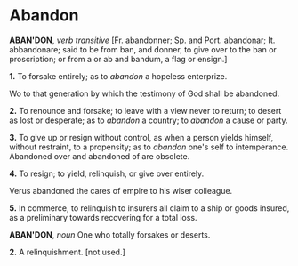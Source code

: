 # Abandon

**ABAN'DON**, _verb transitive_ \[Fr. abandonner; Sp. and Port. abandonar; It. abbandonare; said to be from ban, and donner, to give over to the ban or proscription; or from a or ab and bandum, a flag or ensign.\]

**1.** To forsake entirely; as to _abandon_ a hopeless enterprize.

Wo to that generation by which the testimony of God shall be abandoned.

**2.** To renounce and forsake; to leave with a view never to return; to desert as lost or desperate; as to _abandon_ a country; to _abandon_ a cause or party.

**3.** To give up or resign without control, as when a person yields himself, without restraint, to a propensity; as to _abandon_ one's self to intemperance. Abandoned over and abandoned of are obsolete.

**4.** To resign; to yield, relinquish, or give over entirely.

Verus abandoned the cares of empire to his wiser colleague.

**5.** In commerce, to relinquish to insurers all claim to a ship or goods insured, as a preliminary towards recovering for a total loss.

**ABAN'DON**, _noun_ One who totally forsakes or deserts.

**2.** A relinquishment. \[not used.\]
